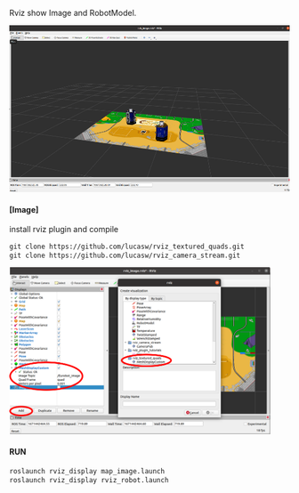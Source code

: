 Rviz show Image and RobotModel.

<img src="example_img.png" height="300">

#### [Image]
install rviz plugin and compile
```
git clone https://github.com/lucasw/rviz_textured_quads.git
git clone https://github.com/lucasw/rviz_camera_stream.git
```
<img src="rviz_setting.png" height="300">

#### RUN
```
roslaunch rviz_display map_image.launch
roslaunch rviz_display rviz_robot.launch
```
